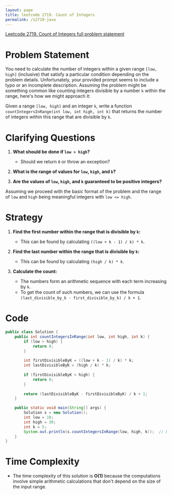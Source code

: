 ```yaml
---
layout: page
title: leetcode 2719. Count of Integers
permalink: /s2719-java
---
```

[Leetcode 2719. Count of Integers full problem statement](https://algoadvance.github.io/algoadvance/l2719)
# Problem Statement

You need to calculate the number of integers within a given range `[low, high]` (inclusive) that satisfy a particular condition depending on the problem details. Unfortunately, your provided prompt seems to include a typo or an incomplete description. Assuming the problem might be something common like counting integers divisible by a number `k` within the range, here's how we might approach it:

Given a range `[low, high]` and an integer `k`, write a function `countIntegersInRange(int low, int high, int k)` that returns the number of integers within this range that are divisible by `k`.

# Clarifying Questions

1. **What should be done if `low > high`?**
    - Should we return `0` or throw an exception?
  
2. **What is the range of values for `low`, `high`, and `k`?**

3. **Are the values of `low`, `high`, and `k` guaranteed to be positive integers?**

Assuming we proceed with the basic format of the problem and the range of `low` and `high` being meaningful integers with `low <= high`.

# Strategy

1. **Find the first number within the range that is divisible by `k`:**
   - This can be found by calculating `((low + k - 1) / k) * k`.

2. **Find the last number within the range that is divisible by `k`:**
   - This can be found by calculating `(high / k) * k`.

3. **Calculate the count:**
   - The numbers form an arithmetic sequence with each term increasing by `k`.
   - To get the count of such numbers, we can use the formula `(last_divisible_by_k - first_divisible_by_k) / k + 1`.

# Code

```java
public class Solution {
    public int countIntegersInRange(int low, int high, int k) {
        if (low > high) {
            return 0;
        }
        
        int firstDivisibleByK = ((low + k - 1) / k) * k;
        int lastDivisibleByK = (high / k) * k;
        
        if (firstDivisibleByK > high) {
            return 0;
        }
        
        return (lastDivisibleByK - firstDivisibleByK) / k + 1;
    }

    public static void main(String[] args) {
        Solution s = new Solution();
        int low = 10;
        int high = 30;
        int k = 5;
        System.out.println(s.countIntegersInRange(low, high, k));  // Expected output: 5
    }
}
```

# Time Complexity

- The time complexity of this solution is **O(1)** because the computations involve simple arithmetic calculations that don't depend on the size of the input range.

